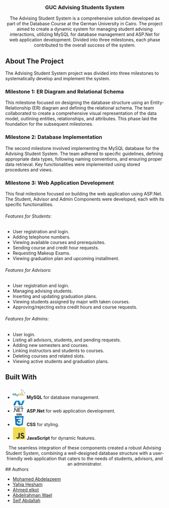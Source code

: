 <br/>
<p align="center">
  <h3 align="center">GUC Advising Students System</h3>

  <p align="center">
    The Advising Student System is a comprehensive solution developed as part of the Database Course at the German University in Cairo. The project aimed to create a dynamic system for managing student advising interactions, utilizing MySQL for database management and ASP.Net for web application development. Divided into three milestones, each phase contributed to the overall success of the system.
  </p>
</p>



## About The Project

The Advising Student System project was divided into three milestones to systematically develop and implement the system.

### Milestone 1: ER Diagram and Relational Schema
This milestone focused on designing the database structure using an Entity-Relationship (ER) diagram and defining the relational schema. The team collaborated to create a comprehensive visual representation of the data model, outlining entities, relationships, and attributes. This phase laid the foundation for the subsequent milestones.

### Milestone 2: Database Implementation
The second milestone involved implementing the MySQL database for the Advising Student System. The team adhered to specific guidelines, defining appropriate data types, following naming conventions, and ensuring proper data retrieval. Key functionalities were implemented using stored procedures and views.

### Milestone 3: Web Application Development
This final milestone focused on building the web application using ASP.Net. The Student, Advisor and Admin Components were developed, each with its specific functionalities.

###### Features for Students:
* User registration and login.
* Adding telephone numbers.
* Viewing available courses and prerequisites.
* Sending course and credit hour requests.
* Requesting Makeup Exams.
* Viewing graduation plan and upcoming installment.

###### Features for Advisors:
* User registration and login.
* Managing advising students.
* Inserting and updating graduation plans.
* Viewing students assigned by major with taken courses.
* Approving/rejecting extra credit hours and course requests.

###### Features for Admins:
* User login.
* Listing all advisors, students, and pending requests.
* Adding new semesters and courses.
* Linking instructors and students to courses.
* Deleting courses and related slots.
* Viewing active students and graduation plans.

## Built With

- <img src="https://raw.githubusercontent.com/devicons/devicon/master/icons/mysql/mysql-original-wordmark.svg" alt="mysql" width="40" height="40"/>  **MySQL** for database management.
- <img src="https://raw.githubusercontent.com/devicons/devicon/master/icons/dot-net/dot-net-original-wordmark.svg" alt="dotnet" width="40" height="40"/> **ASP.Net** for web application development.
- <img src="https://raw.githubusercontent.com/devicons/devicon/master/icons/css3/css3-original-wordmark.svg" alt="css3" width="40" height="40"/> **CSS** for styling.
-  <img src="https://raw.githubusercontent.com/devicons/devicon/master/icons/javascript/javascript-original.svg" alt="javascript" width="40" height="40"/> **JavaScript** for dynamic features.

<center>
The seamless integration of these components created a robust Advising Student System, combining a well-designed database structure with a user-friendly web application that caters to the needs of students, advisors, and an administrator. 
</center>
## Authors

* [Mohamed Abdelazeem](https://github.com/MohamedAbdel-Azeem)
* [Yahia Hesham](https://github.com/LUKITA1416171822)
* [Ahmed elkot](https://github.com/Agaae)
* [Abdelrahman Wael](https://github.com/welo5)
* [Seif Abdallah](https://github.com/seifabdalla)

